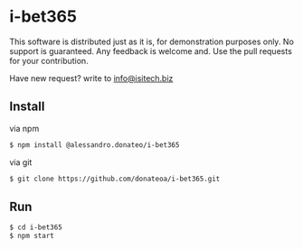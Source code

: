 # i-bet365
This software is distributed just as it is, for demonstration purposes only. No support is guaranteed. Any feedback is welcome and. Use the pull requests for your contribution.

Have new request? write to info@isitech.biz

## Install
via npm
```sh
$ npm install @alessandro.donateo/i-bet365
```
via git
```sh
$ git clone https://github.com/donateoa/i-bet365.git
```

## Run

```sh
$ cd i-bet365
$ npm start
```

